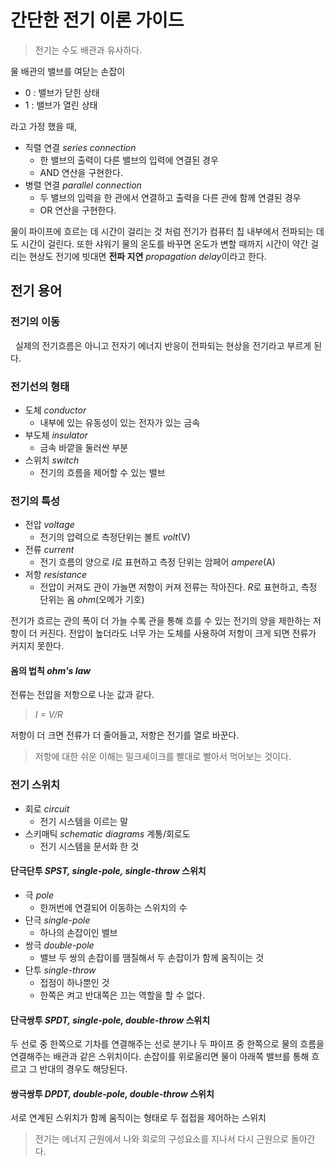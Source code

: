 # 간단한 전기 이론 가이드
> 전기는 수도 배관과 유사하다.

물 배관의 밸브를 여닫는 손잡이  
- 0 : 밸브가 닫힌 상태  
- 1 : 밸브가 열린 상태

라고 가정 했을 때,

- 직렬 연결 *series connection*  
  - 한 밸브의 출력이 다른 밸브의 입력에 연결된 경우  
  - AND 연산을 구현한다.
- 병렬 연결 *parallel connection*  
  - 두 밸브의 입력을 한 관에서 연결하고 출력을 다른 관에 함께 연결된 경우
  - OR 연산을 구현한다.

물이 파이프에 흐르는 데 시간이 걸리는 것 처럼 전기가 컴퓨터 칩 내부에서 전파되는 데도 시간이 걸린다.
또한 샤워기 물의 온도를 바꾸면 온도가 변할 때까지 시간이 약간 걸리는 현상도 전기에 빗대면
**전파 지연** *propagation delay*이라고 한다.

## 전기 용어
### 전기의 이동
&nbsp; 실제의 전기흐름은 아니고 전자기 에너지 반응이 전파되는 현상을 전기라고 부르게 된다.

### 전기선의 형태
- 도체 *conductor*
  - 내부에 있는 유동성이 있는 전자가 있는 금속
- 부도체 *insulator*
  - 금속 바깥을 둘러싼 부분
- 스위치 *switch*
  - 전기의 흐름을 제어할 수 있는 밸브

### 전기의 특성
- 전압 *voltage*
  - 전기의 압력으로 측정단위는 볼트 *volt*(V)
- 전류 *current*
  - 전기 흐름의 양으로 *I*로 표현하고 측정 단위는 암페어 *ampere*(A)
- 저항 *resistance*
  - 전압이 커져도 관이 가늘면 저항이 커져 전류는 작아진다. *R*로 표현하고, 측정 단위는 옴 *ohm*(오메가 기호) 

전기가 흐르는 관의 폭이 더 가늘 수록 관을 통해 흐를 수 있는 전기의 양을 제한하는 저항이 더 커진다.
전압이 높더라도 너무 가는 도체를 사용하여 저항이 크게 되면 전류가 커지지 못한다.

#### 옴의 법칙 *ohm's law*
전류는 전압을 저항으로 나눈 값과 같다.

> *I = V/R*  

저항이 더 크면 전류가 더 줄어들고, 저항은 전기를 열로 바꾼다.
> 저항에 대한 쉬운 이해는 밀크셰이크를 빨대로 빨아서 먹어보는 것이다.

### 전기 스위치
- 회로 *circuit*
  - 전기 시스템을 이르는 말
- 스키매틱 *schematic diagrams* 계통/회로도
  - 전기 시스템을 문서화 한 것

#### 단극단투 *SPST, single-pole, single-throw* 스위치
- 극 *pole*
  - 한꺼번에 연결되어 이동하는 스위치의 수
- 단극 *single-pole*
  - 하나의 손잡이인 밸브
- 쌍극 *double-pole*
  - 밸브 두 쌍의 손잡이를 땜질해서 두 손잡이가 함께 움직이는 것
- 단투 *single-throw*
  - 접점이 하나뿐인 것
  - 한쪽은 켜고 반대쪽은 끄는 역할을 할 수 없다.

#### 단극쌍투 *SPDT, single-pole, double-throw* 스위치
두 선로 중 한쪽으로 기차를 연결해주는 선로 분기나 두 파이프 중 한쪽으로 물의 흐름을 연결해주는
배관과 같은 스위치이다. 손잡이를 위로올리면 물이 아래쪽 밸브를 통해 흐르고 그 반대의 경우도 해당된다.

#### 쌍극쌍투 *DPDT, double-pole, double-throw* 스위치
서로 연계된 스위치가 함께 움직이는 형태로 두 접접을 제어하는 스위치

> 전기는 에너지 근원에서 나와 회로의 구성요소를 지나서 다시 근원으로 돌아간다.